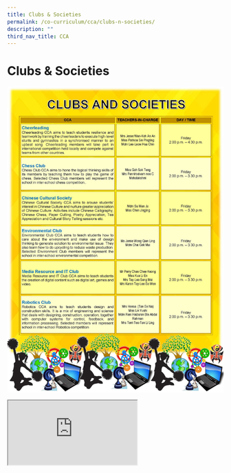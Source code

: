 ```yaml
---
title: Clubs & Societies
permalink: /co-curriculum/cca/clubs-n-societies/
description: ""
third_nav_title: CCA
---
```

# **Clubs & Societies**

![](/images/CCA_CLUBS%20%20SOCIETIES_Final.jpg)
<iframe src="https://docs.google.com/document/d/e/2PACX-1vSFV6qjFN7qVWccfioQo2V4-xHqWxPvLpy2wAZKP7er_X6NNKZXrd6Ix30OmbWuy0ZmU9HzijYvXoyM/pub?embedded=true"></iframe>